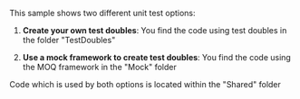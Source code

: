 ﻿This sample shows two different unit test options:



1. **Create your own test doubles**: You find the code using test doubles in the folder "TestDoubles"

2. **Use a mock framework to create test doubles**: You find the code using the MOQ framework in the "Mock" folder


Code which is used by both options is located within the "Shared" folder
